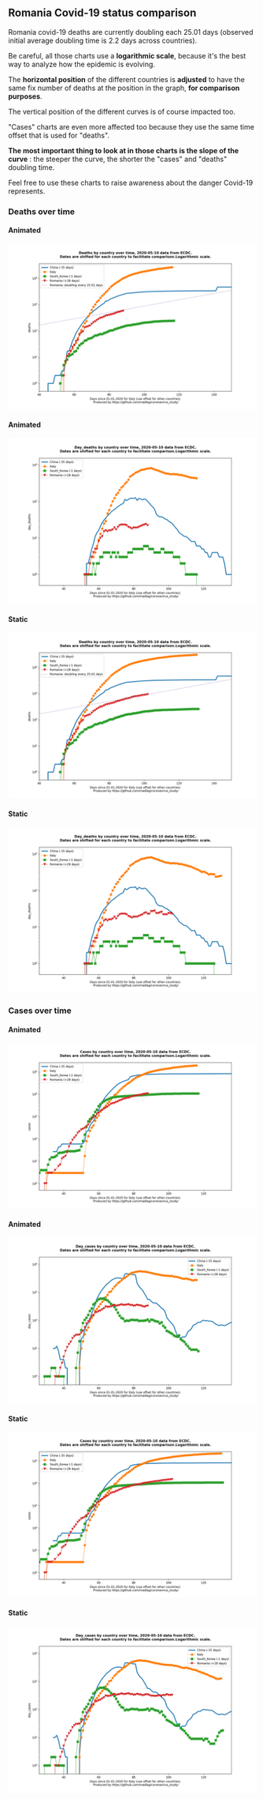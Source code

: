 ## Romania Covid-19 status comparison 

Romania covid-19 deaths are currently doubling each 25.01 days (observed initial average doubling time is 2.2 days across countries).



Be careful, all those charts use a **logarithmic scale**, because it's the best way to analyze how the epidemic is evolving.
 
The **horizontal position** of the different countries is **adjusted** to have the same fix number of deaths at the position in the graph, **for comparison purposes**.

The vertical position of the different curves is of course impacted too.

"Cases" charts are even more affected too because they use the same time offset that is used for "deaths".

**The most important thing to look at in those charts is the slope of the curve** : the steeper the curve, the shorter the "cases" and "deaths" doubling time.

Feel free to use these charts to raise awareness about the danger Covid-19 represents. 


 
### Deaths over time
 
#### Animated
![Romania covid-19 deaths animated chart](https://raw.githubusercontent.com/madlag/coronavirus_study/master/notebooks/graphs/2020-05-10/countries/Romania/2020-05-10_Romania_deaths.gif "Romania covid-19 deaths animated chart")   
 
#### Animated
![Romania covid-19 daily deaths animated chart](https://raw.githubusercontent.com/madlag/coronavirus_study/master/notebooks/graphs/2020-05-10/countries/Romania/2020-05-10_Romania_day_deaths.gif "Romania covid-19 day_deaths animated chart")   
 
#### Static
![Romania covid-19 deaths static chart](https://raw.githubusercontent.com/madlag/coronavirus_study/master/notebooks/graphs/2020-05-10/countries/Romania/2020-05-10_Romania_deaths.png "Romania covid-19 deaths static chart")   
 
#### Static
![Romania covid-19 daily deaths static chart](https://raw.githubusercontent.com/madlag/coronavirus_study/master/notebooks/graphs/2020-05-10/countries/Romania/2020-05-10_Romania_day_deaths.png "Romania covid-19 day_deaths static chart")   

 
### Cases over time
 
#### Animated
![Romania covid-19 cases animated chart](https://raw.githubusercontent.com/madlag/coronavirus_study/master/notebooks/graphs/2020-05-10/countries/Romania/2020-05-10_Romania_cases.gif "Romania covid-19 cases animated chart")   
 
#### Animated
![Romania covid-19 daily cases animated chart](https://raw.githubusercontent.com/madlag/coronavirus_study/master/notebooks/graphs/2020-05-10/countries/Romania/2020-05-10_Romania_day_cases.gif "Romania covid-19 day_cases animated chart")   
 
#### Static
![Romania covid-19 cases static chart](https://raw.githubusercontent.com/madlag/coronavirus_study/master/notebooks/graphs/2020-05-10/countries/Romania/2020-05-10_Romania_cases.png "Romania covid-19 cases static chart")   
 
#### Static
![Romania covid-19 daily cases static chart](https://raw.githubusercontent.com/madlag/coronavirus_study/master/notebooks/graphs/2020-05-10/countries/Romania/2020-05-10_Romania_day_cases.png "Romania covid-19 day_cases static chart")   

